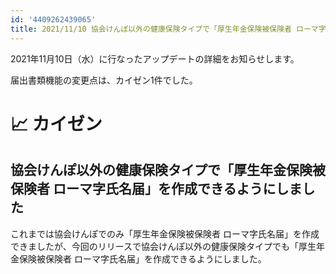 ```yaml
---
id: '4409262439065'
title: 2021/11/10 協会けんぽ以外の健康保険タイプで「厚生年金保険被保険者 ローマ字氏名届」を作成できるようにしました
---
```

2021年11月10日（水）に行なったアップデートの詳細をお知らせします。

届出書類機能の変更点は、カイゼン1件でした。

# 📈 カイゼン

## 協会けんぽ以外の健康保険タイプで「厚生年金保険被保険者 ローマ字氏名届」を作成できるようにしました

これまでは協会けんぽでのみ「厚生年金保険被保険者 ローマ字氏名届」を作成できましたが、今回のリリースで協会けんぽ以外の健康保険タイプでも「厚生年金保険被保険者 ローマ字氏名届」を作成できるようにしました。
